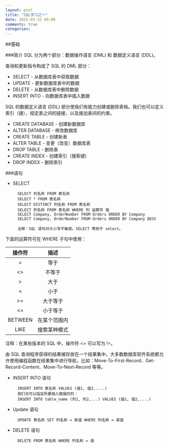 ```yaml
---
layout: post
title: "SQL学习之一"
date: 2015-03-31 09:08
comments: true
categories: 
---
```


##基础

<!--more-->

###简介
SQL 分为两个部分：数据操作语言 (DML) 和 数据定义语言 (DDL)。

查询和更新指令构成了 SQL 的 DML 部分：

* SELECT - 从数据库表中获取数据
* UPDATE - 更新数据库表中的数据
* DELETE - 从数据库表中删除数据
* INSERT INTO - 向数据库表中插入数据

SQL 的数据定义语言 (DDL) 部分使我们有能力创建或删除表格。我们也可以定义索引（键），规定表之间的链接，以及施加表间的约束。

* CREATE DATABASE - 创建新数据库
* ALTER DATABASE - 修改数据库
* CREATE TABLE - 创建新表
* ALTER TABLE - 变更（改变）数据库表
* DROP TABLE - 删除表
* CREATE INDEX - 创建索引（搜索键）
* DROP INDEX - 删除索引

###语句

* SELECT

        SELECT 列名称 FROM 表名称
        SELECT * FROM 表名称
        SELECT DISTINCT 列名称 FROM 表名称
        SELECT 列名称 FROM 表名称 WHERE 列 运算符 值
        SELECT Company, OrderNumber FROM Orders ORDER BY Company
        SELECT Company, OrderNumber FROM Orders ORDER BY Company DESC

        注释：SQL 语句对大小写不敏感。SELECT 等效于 select。


下面的运算符可在 WHERE 子句中使用：

| 操作符| 描述  | 
| :----:| :----:| 
|=      |等于   |
|<>	    |不等于 |
|>	    |大于   |
|<	    |小于   |
|>=	    |大于等于|
|<=	    |小于等于|
|BETWEEN|在某个范围内|
|LIKE	|搜索某种模式|

注释：在某些版本的 SQL 中，操作符 <> 可以写为 !=。

由 SQL 查询程序获得的结果被存放在一个结果集中。大多数数据库软件系统都允许使用编程函数在结果集中进行导航，比如：Move-To-First-Record、Get-Record-Content、Move-To-Next-Record 等等。

* INSERT INTO 语句

        INSERT INTO 表名称 VALUES (值1, 值2,....)
        我们也可以指定所要插入数据的列：        
        INSERT INTO table_name (列1, 列2,...) VALUES (值1, 值2,....)

* Update 语句

        UPDATE 表名称 SET 列名称 = 新值 WHERE 列名称 = 某值
* DELETE 语句
    
        DELETE FROM 表名称 WHERE 列名称 = 值





